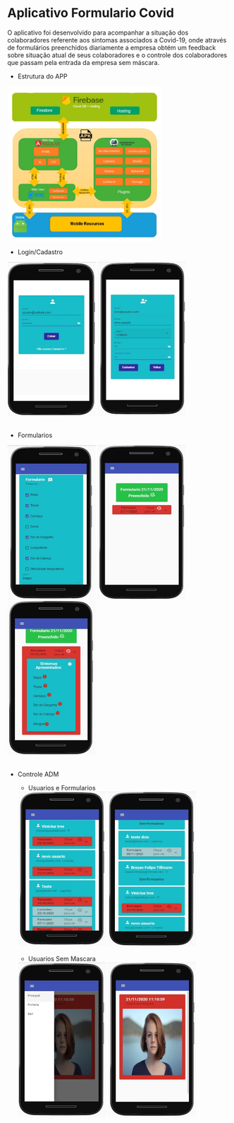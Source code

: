 # Aplicativo Formulario Covid

<p>
  O aplicativo foi desenvolvido para acompanhar a situação dos colaboradores referente aos sintomas associados a Covid-19, 
  onde através de formulários preenchidos diariamente a empresa obtém um feedback sobre situação atual de seus colaboradores 
  e o controle dos colaboradores que passam pela entrada da empresa sem máscara.
</p>



- Estrutura do APP <br>

<img width="350" height="350" src="https://github.com/ViniciusTC-git/appFormularioCovid/blob/main/img-app/1.jpeg">
<br>

- Login/Cadastro <br>

<div>
  <img width="200" height="350" src="https://github.com/ViniciusTC-git/appFormularioCovid/blob/main/img-app/2.jpg">
  <img width="200" height="350" src="https://github.com/ViniciusTC-git/appFormularioCovid/blob/main/img-app/3.jpg">
</div>
<br>

- Formularios <br>

<div>
  <img width="200" height="350" src="https://github.com/ViniciusTC-git/appFormularioCovid/blob/main/img-app/4.jpg">
  <img width="200" height="350" src="https://github.com/ViniciusTC-git/appFormularioCovid/blob/main/img-app/5.jpg">
  <img width="200" height="350" src="https://github.com/ViniciusTC-git/appFormularioCovid/blob/main/img-app/6.jpg">
</div>
<br>

- Controle ADM <br>

  - Usuarios e Formularios <br>
  
  <div>
    <img width="200" height="350" src="https://github.com/ViniciusTC-git/appFormularioCovid/blob/main/img-app/7.jpg">
    <img width="200" height="350" src="https://github.com/ViniciusTC-git/appFormularioCovid/blob/main/img-app/8.jpg">
  </div>
  <br>
  
  - Usuarios Sem Mascara <br>
  
  <div>
    <img width="200" height="350" src="https://github.com/ViniciusTC-git/appFormularioCovid/blob/main/img-app/9.jpg">
    <img width="200" height="350" src="https://github.com/ViniciusTC-git/appFormularioCovid/blob/main/img-app/10.jpg">
  </div>
  <br>
